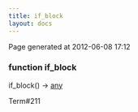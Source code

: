 ```yaml
---
title: if_block
layout: docs
---
```


<div class="bottom_right_note">Page generated at 2012-06-08 17:12</div>
<h3><span class="minor">function</span> if_block</h3>

if_block() -> <a href="/docs/any.html">any</a>
<p></p>

<p><span class="extra_minor">Term#211</span></p>
